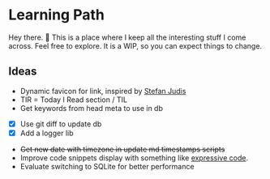 # Learning Path

Hey there. 👋 This is a place where I keep all the interesting stuff I come across. Feel free to explore. It is a WIP, so you can expect things to change.

## Ideas

-   Dynamic favicon for link, inspired by [Stefan Judis](https://www.stefanjudis.com/)
-   TIR = Today I Read section / TIL
-   Get keywords from head meta to use in db
-   [x] Use git diff to update db
-   [x] Add a logger lib
-   ~~Get new date with timezone in update md timestamps scripts~~
-   Improve code snippets display with something like [expressive code](https://expressive-code.com/).
-   Evaluate switching to SQLite for better performance
